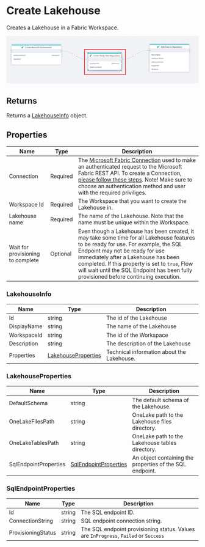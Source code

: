 # Create Lakehouse

Creates a Lakehouse in a Fabric Workspace.

![img](../../../../images/flow/create-lakehouse.png)

## Returns
Returns a [LakehouseInfo](#lakehouseinfo) object.

## Properties
| Name          | Type     | Description                             |
|---------------|----------|-----------------------------------------|
| Connection    | Required | The [Microsoft Fabric Connection](./microsoft-fabric-connection.md) used to make an authenticated request to the Microsoft Fabric REST API. To create a Connection, [please follow these steps](./microsoft-fabric-connection.md). Note! Make sure to choose an authentication method and user with the required priviliges.  |
| Workspace Id  | Required | The Workspace that you want to create the Lakehouse in. |
| Lakehouse name | Required | The name of the Lakehouse. Note that the name must be unique within the Workspace.  |
| Wait for provisioning to complete | Optional | Even though a Lakehouse has been created, it may take some time for all Lakehouse features to be ready for use. For example, the SQL Endpoint may not be ready for use immediately after a Lakehouse has been completed. If this property is set to `true`, Flow will wait until the SQL Endpoint has been fully provisioned before continuing execution. |



### LakehouseInfo

| Name               | Type            | Description                |
|--------------------|-----------------|----------------------------|
| Id                 | string          | The id of the Lakehouse    |
| DisplayName        | string          | The name of the Lakehouse  |
| WorkspaceId        | string          | The id of the Workspace    |
| Description        | string          | The description of the Lakehouse   |
| Properties         | [LakehouseProperties](#lakehouseproperties) | Technical information about the Lakehouse.  |

### LakehouseProperties

| Name               | Type            | Description                |
|--------------------|-----------------|----------------------------|
| DefaultSchema      | string          | The default schema of the Lakehouse. |
| OneLakeFilesPath   | string          | OneLake path to the Lakehouse files directory. |
| OneLakeTablesPath  | string          | OneLake path to the Lakehouse tables directory. |
| SqlEndpointProperties | [SqlEndpointProperties](#sqlendpointproperties) | An object containing the properties of the SQL endpoint.|

### SqlEndpointProperties

| Name               | Type            | Description                |
|--------------------|-----------------|----------------------------|
| Id                 | string          | The SQL endpoint ID.       |
| ConnectionString   | string          | SQL endpoint connection string. |
| ProvisioningStatus | string          | The SQL endpoint provisioning status. Values are `InProgress`, `Failed` or `Success` |
